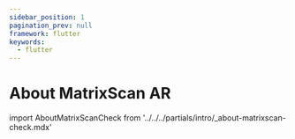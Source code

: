 ```yaml
---
sidebar_position: 1
pagination_prev: null
framework: flutter
keywords:
  - flutter
---
```


# About MatrixScan AR

import AboutMatrixScanCheck from '../../../partials/intro/_about-matrixscan-check.mdx'

<AboutMatrixScanCheck />
